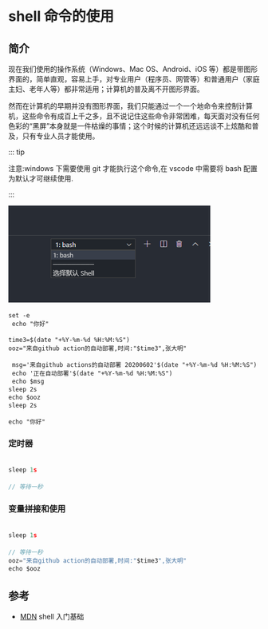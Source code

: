 # shell 命令的使用

## 简介

现在我们使用的操作系统（Windows、Mac OS、Android、iOS 等）都是带图形界面的，简单直观，容易上手，对专业用户（程序员、网管等）和普通用户（家庭主妇、老年人等）都非常适用；计算机的普及离不开图形界面。

然而在计算机的早期并没有图形界面，我们只能通过一个一个地命令来控制计算机，这些命令有成百上千之多，且不说记住这些命令非常困难，每天面对没有任何色彩的“黑屏”本身就是一件枯燥的事情；这个时候的计算机还远远谈不上炫酷和普及，只有专业人员才能使用。



::: tip

注意:windows 下需要使用 git 才能执行这个命令,在 vscode 中需要将 bash 配置为默认才可继续使用.

:::

<!-- more -->





![image-20200603111843266](../img/image-20200603111843266.png)

```shell
set -e
 echo "你好"

time3=$(date "+%Y-%m-%d %H:%M:%S")
ooz="来自github action的自动部署,时间:"$time3",张大明"

 msg='来自github actions的自动部署 20200602'$(date "+%Y-%m-%d %H:%M:%S")
 echo '正在自动部署'$(date "+%Y-%m-%d %H:%M:%S")
 echo $msg
sleep 2s
echo $ooz
sleep 2s

echo "你好"
```

### 定时器

```javascript

sleep 1s

// 等待一秒


```

### 变量拼接和使用

```javascript

sleep 1s

// 等待一秒
ooz="来自github action的自动部署,时间:"$time3",张大明"
echo $ooz


```

## 参考

- [MDN](http://c.biancheng.net/view/706.html) shell 入门基础
